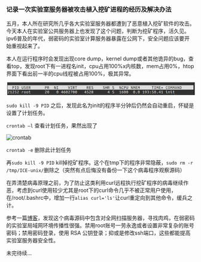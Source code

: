 ### 记录一次实验室服务器被攻击植入挖矿进程的经历及解决办法

五月，本人所在研究所几乎各大实验室服务器都遭到了恶意植入挖矿软件的攻击。今天本人在实验室公共服务器上也发现了这个问题，判断为挖矿程序，活久见。ipv6普及的年代，弱密码的实验室计算服务器暴露在公网下，安全问题应该要开始重视起来了。

本人在运行程序时会发现出现core dump，kernel dump或者其他诡异的bug，查看top，发现root下有一进程名init，cpu占用100%x内核数，mem占用0%，htop界面下看出前一半的cpu线程被占用100%，极其异常。

![top](img/top.jpg)

``` sudo kill -9 PID ``` 之后，发现此名为init的程序半分钟后仍然会自动重启，怀疑是设置了计划任务。

``` crontab –l ``` 查看计划任务，果然出现了

![crontab](img/crontab.png)

``` crontab -e ``` 删除此计划任务

再```sudo kill -9 PID``` kill掉挖矿程序。这个在tmp下的程序非常隐蔽，```sudo rm -r /tmp/ICE-unix/```删除之（突然有点后悔没有备份一下这个病毒程序观察源码）

在弄清楚病毒原理之前，为了防止这类利用curl远程执行挖矿程序的病毒继续作恶，考虑到curl使用较少尤其是root下的curl命令几乎不被正常用户使用，在/root/.bashrc中，增加一行```alias curl='ls'```让curl重定向到其他命令，缓兵之计。

参考一篇[博客](https://blog.csdn.net/qq_42914528/article/details/93813909)，发现这个病毒源码中包含对全网扫描服务器，寻找肉鸡，在弱密码的实验室局域网环境传播性很强。禁用root账号一劳永逸或者设置非常复杂的账号密码；禁用密码登录，使用 RSA 公钥登录；抑或是修改ssh端口，这些都能提高实验室服务器安全性。

未完待续...
